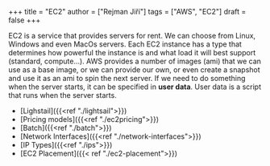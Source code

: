 +++
title = "EC2"
author = ["Rejman Jiří"]
tags = ["AWS", "EC2"]
draft = false
+++

EC2 is a service that provides servers for rent. We can choose from Linux, Windows and even MacOs servers. Each EC2 instance has a type that determines how powerful the instance is and what load it will best support (standard, compute...). AWS provides a number of images (ami) that we can use as a base image, or we can provide our own, or even create a snapshot and use it as an ami to spin the next server. If we need to do something when the server starts, it can be specified in **user data**. User data is a script that runs when the server starts.


- [Lighstail]({{<ref "./lightsail">}})
- [Pricing models]({{<ref "./ec2pricing">}})
- [Batch]({{<ref "./batch">}})
- [Network Interfaces]({{<ref "./network-interfaces">}})
- [IP Types]({{<ref "./ips">}})
- [EC2 Placement]({{< ref "./ec2-placement">}})
